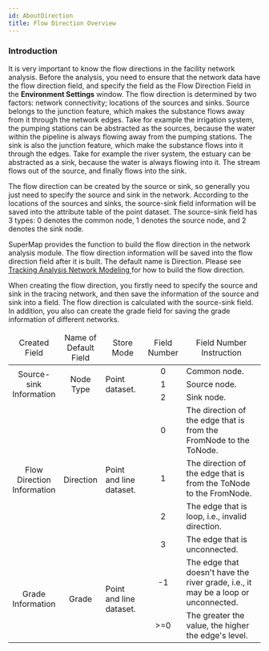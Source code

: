 ```yaml
---
id: AboutDirection
title: Flow Direction Overview
---
```

### Introduction

It is very important to know the flow directions in the facility network
analysis. Before the analysis, you need to ensure that the network data have
the flow direction field, and specify the field as the Flow Direction Field in
the **Environment Settings** window. The flow direction is determined by two
factors: network connectivity; locations of the sources and sinks. Source
belongs to the junction feature, which makes the substance flows away from it
through the network edges. Take for example the irrigation system, the pumping
stations can be abstracted as the sources, because the water within the
pipeline is always flowing away from the pumping stations. The sink is also
the junction feature, which make the substance flows into it through the
edges. Take for example the river system, the estuary can be abstracted as a
sink, because the water is always flowing into it. The stream flows out of the
source, and finally flows into the sink.

The flow direction can be created by the source or sink, so generally you just
need to specify the source and sink in the network. According to the locations
of the sources and sinks, the source-sink field information will be saved into
the attribute table of the point dataset. The source-sink field has 3 types: 0
denotes the common node, 1 denotes the source node, and 2 denotes the sink
node.

SuperMap provides the function to build the flow direction in the network
analysis module. The flow direction information will be saved into the flow
direction field after it is built. The default name is Direction. Please see
[Tracking Analysis Network Modeling ](TraceModeling) for how to build the
flow direction.

When creating the flow direction, you firstly need to specify the source and
sink in the tracing network, and then save the information of the source and
sink into a field. The flow direction is calculated with the source-sink
field. In addition, you also can create the grade field for saving the grade
information of different networks.

<table width="90%">
<thead>
<tr>
<td width="10%"><div align="center">Created Field</div></td>
<td width="15%"><div align="center">Name of Default Field</div></td>
<td width="20%"><div align="center">Store Mode</div></td>
<td width="10%"><div align="center">Field Number</div></td>
<td width="45%"><div align="center">Field Number Instruction</div></td>
</tr>
</thead>
<tr>
<td rowspan="3"><div align="center">Source-sink Information</div></td>
<td rowspan="3"><div align="center">Node Type</div></td>
<td rowspan="3">Point dataset.</td>
<td><div align="center">0</div></td>
<td>Common node.</td>
</tr>
<tr>
<td><div align="center">1</div></td>
<td>Source node.</td>
</tr>
<tr>
<td><div align="center">2</div></td>
<td>Sink node.</td>
</tr>
<tr>
<td rowspan="4"><div align="center">Flow Direction Information</div>
<td rowspan="4"><div align="center">Direction</div>
<td rowspan="4">Point and line dataset.</td>
<td><div align="center">0</div></td>
<td>The direction of the edge that is from the FromNode to the ToNode.</td>
</tr>
<tr>
<td><div align="center">1</div></td>
<td>The direction of the edge that is from the ToNode to the FromNode.</td>
</tr>
<tr >
<td><div align="center">2</div></td>
<td>The edge that is loop, i.e., invalid direction.</td>
</tr>
<tr >
<td><div align="center">3</div></td>
<td>The edge that is unconnected.</td>
</tr>
<tr>
<td rowspan="3"><div align="center">Grade Information</div></td>
<td rowspan="3"><div align="center">Grade</div></td>
<td rowspan="3">Point and line dataset.</td>
<td><div align="center">-1</div></td>
<td>The edge that doesn't have the river grade, i.e., it may be a loop or unconnected. </td>
</tr>
<tr>
<td><div align="center">&gt;=0</div></td>
<td>The greater the value, the higher the edge's level.</td>
</tr>
</table>
